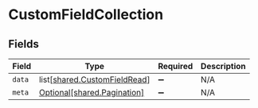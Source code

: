 # CustomFieldCollection


## Fields

| Field                                                                      | Type                                                                       | Required                                                                   | Description                                                                |
| -------------------------------------------------------------------------- | -------------------------------------------------------------------------- | -------------------------------------------------------------------------- | -------------------------------------------------------------------------- |
| `data`                                                                     | list[[shared.CustomFieldRead](undefined/models/shared/customfieldread.md)] | :heavy_minus_sign:                                                         | N/A                                                                        |
| `meta`                                                                     | [Optional[shared.Pagination]](undefined/models/shared/pagination.md)       | :heavy_minus_sign:                                                         | N/A                                                                        |